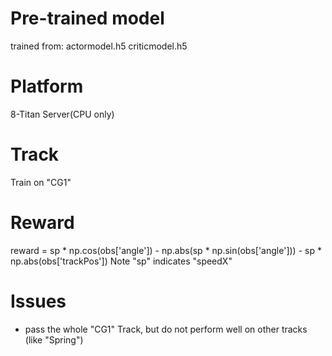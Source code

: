 # Pre-trained model
trained from: 
actormodel.h5
criticmodel.h5

# Platform
8-Titan Server(CPU only)

# Track
Train on "CG1" 

# Reward
reward = sp * np.cos(obs['angle']) - np.abs(sp * np.sin(obs['angle'])) - sp * np.abs(obs['trackPos'])
Note "sp" indicates "speedX"

# Issues
* pass the whole "CG1" Track, but do not perform well on other tracks (like "Spring")
